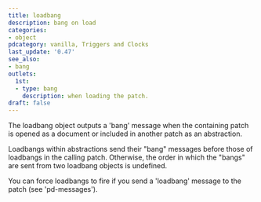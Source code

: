 ```yaml
---
title: loadbang
description: bang on load
categories:
- object
pdcategory: vanilla, Triggers and Clocks
last_update: '0.47'
see_also:
- bang
outlets:
  1st:
  - type: bang
    description: when loading the patch.
draft: false
---
```

The loadbang object outputs a 'bang' message when the containing patch is opened as a document or included in another patch as an abstraction.

Loadbangs within abstractions send their "bang" messages before those of loadbangs in the calling patch. Otherwise, the order in which the "bangs" are sent from two loadbang objects is undefined.

You can force loadbangs to fire if you send a 'loadbang' message to the patch (see 'pd-messages').
